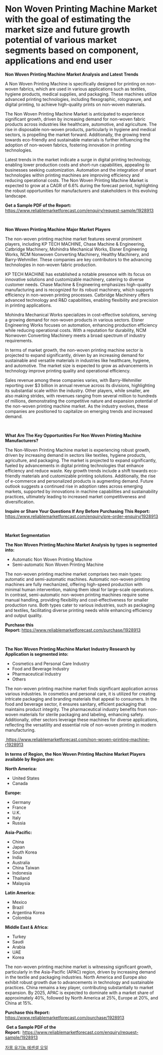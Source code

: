 <p><h1>Non Woven Printing Machine Market with the goal of estimating the market size and future growth potential of various market segments based on component, applications and end user</h1></p><p><strong>Non Woven Printing Machine Market Analysis and Latest Trends</strong></p>
<p><p>A Non Woven Printing Machine is specifically designed for printing on non-woven fabrics, which are used in various applications such as textiles, hygiene products, medical supplies, and packaging. These machines utilize advanced printing technologies, including flexographic, rotogravure, and digital printing, to achieve high-quality prints on non-woven materials.</p><p>The Non Woven Printing Machine Market is anticipated to experience significant growth, driven by increasing demand for non-woven fabric products across industries like healthcare, automotive, and agriculture. The rise in disposable non-woven products, particularly in hygiene and medical sectors, is propelling the market forward. Additionally, the growing trend towards eco-friendly and sustainable materials is further influencing the adoption of non-woven fabrics, fostering innovation in printing technologies.</p><p>Latest trends in the market indicate a surge in digital printing technology, enabling lower production costs and short-run capabilities, appealing to businesses seeking customization. Automation and the integration of smart technologies within printing machines are improving efficiency and reducing operational costs. The Non Woven Printing Machine Market is expected to grow at a CAGR of 6.6% during the forecast period, highlighting the robust opportunities for manufacturers and stakeholders in this evolving landscape.</p></p>
<p><strong>Get a Sample PDF of the Report:&nbsp;</strong> <a href="https://www.reliablemarketforecast.com/enquiry/request-sample/1928913?utm_campaign=1080&utm_medium=2&utm_source=Github&utm_content=ia&utm_term=16012025&utm_id=non-woven-printing-machine">https://www.reliablemarketforecast.com/enquiry/request-sample/1928913</a></p>
<p>&nbsp;</p>
<p><strong>Non Woven Printing Machine Major Market Players</strong></p>
<p><p>The non-woven printing machine market features several prominent players, including KP TECH MACHINE, Chase Machine & Engineering, Catbridge Machinery, Mohindra Mechanical Works, Elsner Engineering Works, NCM Nonwoven Converting Machinery, Healthy Machinery, and Barry-Wehmiller. These companies are key contributors to the advancing technologies in non-woven fabric production.</p><p>KP TECH MACHINE has established a notable presence with its focus on innovative solutions and customizable machinery, catering to diverse customer needs. Chase Machine & Engineering emphasizes high-quality manufacturing and is recognized for its robust machinery, which supports efficiency in non-woven printing processes. Catbridge Machinery offers advanced technology and R&D capabilities, enabling flexibility and precision in printing applications.</p><p>Mohindra Mechanical Works specializes in cost-effective solutions, serving a growing demand for non-woven products in various sectors. Elsner Engineering Works focuses on automation, enhancing production efficiency while reducing operational costs. With a reputation for durability, NCM Nonwoven Converting Machinery meets a broad spectrum of industry requirements.</p><p>In terms of market growth, the non-woven printing machine sector is projected to expand significantly, driven by an increasing demand for sustainable and versatile materials in industries like healthcare, hygiene, and automotive. The market size is expected to grow as advancements in technology improve printing quality and operational efficiency.</p><p>Sales revenue among these companies varies, with Barry-Wehmiller reporting over $3 billion in annual revenue across its divisions, highlighting its substantial scale within the industry. Other players, while smaller, are also making strides, with revenues ranging from several million to hundreds of millions, demonstrating the competitive nature and expansion potential of the non-woven printing machine market. As the industry evolves, these companies are positioned to capitalize on emerging trends and increased demand.</p></p>
<p>&nbsp;</p>
<p><strong>What Are The Key Opportunities For Non Woven Printing Machine Manufacturers?</strong></p>
<p><p>The Non-Woven Printing Machine market is experiencing robust growth, driven by increasing demand in sectors like textiles, hygiene products, agriculture, and packaging. The market is projected to expand significantly, fueled by advancements in digital printing technologies that enhance efficiency and reduce waste. Key growth trends include a shift towards eco-friendly materials and customizable printing solutions. Additionally, the rise of e-commerce and personalized products is augmenting demand. Future outlook suggests a continued rise in adoption rates across emerging markets, supported by innovations in machine capabilities and sustainability practices, ultimately leading to increased market competitiveness and diversification.</p></p>
<p><strong>Inquire or Share Your Questions If Any Before Purchasing This Report:</strong> <a href="https://www.reliablemarketforecast.com/enquiry/pre-order-enquiry/1928913?utm_campaign=1080&utm_medium=2&utm_source=Github&utm_content=ia&utm_term=16012025&utm_id=non-woven-printing-machine">https://www.reliablemarketforecast.com/enquiry/pre-order-enquiry/1928913</a></p>
<p>&nbsp;</p>
<p><strong>Market Segmentation</strong></p>
<p><strong>The Non Woven Printing Machine Market Analysis by types is segmented into:</strong></p>
<p><ul><li>Automatic Non Woven Printing Machine</li><li>Semi-automatic Non Woven Printing Machine</li></ul></p>
<p><p>The non-woven printing machine market comprises two main types: automatic and semi-automatic machines. Automatic non-woven printing machines are fully mechanized, offering high-speed production with minimal human intervention, making them ideal for large-scale operations. In contrast, semi-automatic non-woven printing machines require some manual handling, providing flexibility and cost-effectiveness for smaller production runs. Both types cater to various industries, such as packaging and textiles, facilitating diverse printing needs while enhancing efficiency and output quality.</p></p>
<p><strong>Purchase this Report:&nbsp;</strong><a href="https://www.reliablemarketforecast.com/purchase/1928913?utm_campaign=1080&utm_medium=2&utm_source=Github&utm_content=ia&utm_term=16012025&utm_id=non-woven-printing-machine">https://www.reliablemarketforecast.com/purchase/1928913</a></p>
<p>&nbsp;</p>
<p><strong>The Non Woven Printing Machine Market Industry Research by Application is segmented into:</strong></p>
<p><ul><li>Cosmetics and Personal Care Industry</li><li>Food and Beverage Industry</li><li>Pharmaceutical Industry</li><li>Others</li></ul></p>
<p><p>The non-woven printing machine market finds significant application across various industries. In cosmetics and personal care, it is utilized for creating intricate packaging and branding materials that appeal to consumers. In the food and beverage sector, it ensures sanitary, efficient packaging that maintains product integrity. The pharmaceutical industry benefits from non-woven materials for sterile packaging and labeling, enhancing safety. Additionally, other sectors leverage these machines for diverse applications, reflecting the versatility and essential role of non-woven printing in modern manufacturing.</p></p>
<p><a href="https://www.reliablemarketforecast.com/non-woven-printing-machine-r1928913?utm_campaign=1080&utm_medium=2&utm_source=Github&utm_content=ia&utm_term=16012025&utm_id=non-woven-printing-machine">&nbsp;https://www.reliablemarketforecast.com/non-woven-printing-machine-r1928913</a></p>
<p><strong>In terms of Region, the Non Woven Printing Machine Market Players available by Region are:</strong></p>
<p>
    <p> <strong> North America: </strong>
        <ul>
            <li>United States</li>
            <li>Canada</li>
        </ul>
        </p> 
    <p> <strong> Europe: </strong>
        <ul>
            <li>Germany</li>
            <li>France</li>
            <li>U.K.</li>
            <li>Italy</li>
            <li>Russia</li>
        </ul>
        </p> 
    <p> <strong> Asia-Pacific: </strong>
        <ul>
            <li>China</li>
            <li>Japan</li>
            <li>South Korea</li>
            <li>India</li>
            <li>Australia</li>
            <li>China Taiwan</li>
            <li>Indonesia</li>
            <li>Thailand</li>
            <li>Malaysia</li>
        </ul>
        </p> 
    <p> <strong> Latin America: </strong>
        <ul>
            <li>Mexico</li>
            <li>Brazil</li>
            <li>Argentina Korea</li>
            <li>Colombia</li>
        </ul>
        </p> 
    <p> <strong> Middle East & Africa: </strong>
        <ul>
            <li>Turkey</li>
            <li>Saudi</li>
            <li>Arabia</li>
            <li>UAE</li>
            <li>Korea</li>
        </ul>
    </p>
    </p>
<p><p>The non-woven printing machine market is witnessing significant growth, particularly in the Asia-Pacific (APAC) region, driven by increasing demand in the textile and packaging industries. North America and Europe also exhibit robust growth due to advancements in technology and sustainable practices. China remains a key player, contributing substantially to market expansion. By 2025, APAC is expected to dominate with a market share of approximately 40%, followed by North America at 25%, Europe at 20%, and China at 15%.</p></p>
<p><strong>Purchase this Report: </strong><a href="https://www.reliablemarketforecast.com/purchase/1928913?utm_campaign=1080&utm_medium=2&utm_source=Github&utm_content=ia&utm_term=16012025&utm_id=non-woven-printing-machine">https://www.reliablemarketforecast.com/purchase/1928913</a></p>
<p>&nbsp;<strong>Get a Sample PDF of the Report:&nbsp;&nbsp;</strong><a href="https://www.reliablemarketforecast.com/enquiry/request-sample/1928913?utm_campaign=1080&utm_medium=2&utm_source=Github&utm_content=ia&utm_term=16012025&utm_id=non-woven-printing-machine">https://www.reliablemarketforecast.com/enquiry/request-sample/1928913</a></p>
<p><strong></strong></p>
<p><p><a href="https://github.com/sougarounis/Market-Research-Report-List-6/blob/main/635887331345.md?utm_campaign=1080&utm_medium=2&utm_source=Github&utm_content=ia&utm_term=16012025&utm_id=non-woven-printing-machine">자몽 유기농 에센셜 오일</a></p></p>